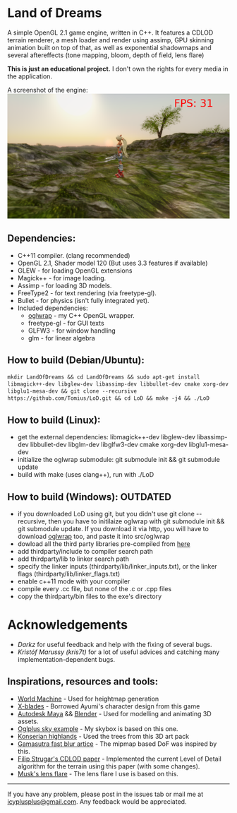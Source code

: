 Land of Dreams
==============

A simple OpenGL 2.1 game engine, written in C++. It features a CDLOD terrain renderer, a mesh loader and render using assimp, GPU skinning animation built on top of that, as well as exponential shadowmaps and several aftereffects (tone mapping, bloom, depth of field, lens flare)

**This is just an educational project.** I don't own the rights for every media in the application.

A screenshot of the engine:
![screenshot](screenshot.png)

Dependencies:
-------------
* C++11 compiler. (clang recommended)
* OpenGL 2.1, Shader model 120 (But uses 3.3 features if available)
* GLEW - for loading OpenGL extensions
* Magick++ - for image loading.
* Assimp - for loading 3D models.
* FreeType2 - for text rendering (via freetype-gl).
* Bullet - for physics (isn't fully integrated yet).
* Included dependencies:
  * [oglwrap](https://github.com/Tomius/oglwrap) - my C++ OpenGL wrapper.
  * freetype-gl - for GUI texts
  * GLFW3 - for window handling
  * glm - for linear algebra

How to build (Debian/Ubuntu):
--------------------
```
mkdir LandOfDreams && cd LandOfDreams && sudo apt-get install libmagick++-dev libglew-dev libassimp-dev libbullet-dev cmake xorg-dev libglu1-mesa-dev && git clone --recursive https://github.com/Tomius/LoD.git && cd LoD && make -j4 && ./LoD
```

How to build (Linux):
---------------------
* get the external dependencies: libmagick++-dev libglew-dev libassimp-dev libbullet-dev libglm-dev libglfw3-dev cmake xorg-dev libglu1-mesa-dev
* initialize the oglwrap submodule: git submodule init && git submodule update
* build with make (uses clang++), run with ./LoD

How to build (Windows): OUTDATED
-----------------------
* if you downloaded LoD using git, but you didn't use git clone --recursive, then you have to initilaize oglwrap with git submodule init && git submodule update. If you download it via http, you will have to download [oglwrap](https://github.com/Tomius/oglwrap) too, and paste it into src/oglwrap
* dowload all the third party libraries pre-compiled from [here](https://dl.dropboxusercontent.com/u/37129007/LoD/thirdparty.zip)
* add thirdparty/include to compiler search path
* add thirdparty/lib to linker search path
* specify the linker inputs \(thirdparty/lib/linker_inputs\.txt\), or the linker flags \(thirdparty/lib/linker_flags\.txt\)
* enable c++11 mode with your compiler
* compile every .cc file, but none of the .c or .cpp files
* copy the thirdparty/bin files to the exe's directory

Acknowledgements
================
* *Darkz* for useful feedback and help with the fixing of several bugs.
* *Kristóf Marussy (kris7t)* for a lot of useful advices and catching many implementation-dependent bugs.

Inspirations, resources and tools:
---------------------------
* [World Machine](http://www.world-machine.com) - Used for heightmap generation
* [X-blades](http://www.x-blades.com/) - Borrowed Ayumi's character design from this game
* [Autodesk Maya](http://www.autodesk.com/products/autodesk-maya/overview) && [Blender](http://www.blender.org/) - Used for modelling and animating 3D assets.
* [Oglplus sky example](http://oglplus.org/oglplus/html/oglplus_2023_sky_8cpp-example.html) - My skybox is based on this one.
* [Konserian highlands](http://opengameart.org/content/konserian-highlands-set) - Used the trees from this 3D art pack
* [Gamasutra fast blur artice](http://www.gamasutra.com/view/feature/3102/four_tricks_for_fast_blurring_in_.php) - The mipmap based DoF was inspired by this.
* [Filip Strugar's CDLOD paper](http://www.vertexasylum.com/downloads/cdlod/cdlod_latest.pdf) - Implemented the current Level of Detail algorithm for the terrain using this paper (with some changes).
* [Musk's lens flare](https://www.shadertoy.com/view/XdfXRX) - The lens flare I use is based on this.

----------------------
If you have any problem, please post in the issues tab or mail me at icyplusplus@gmail.com. Any feedback would be appreciated.
